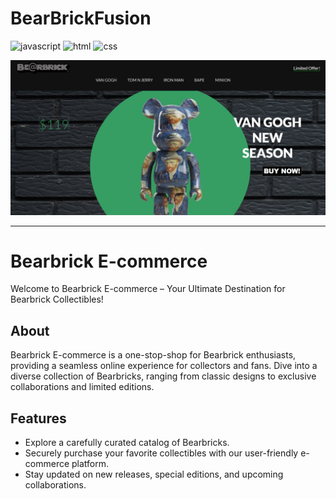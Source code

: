 # BearBrickFusion

![javascript](http://img.shields.io/badge/-Javascript-fcd400?style=flat-square&logo=javascript&logoColor=black)
![html](http://img.shields.io/badge/-Html-e24c27?style=flat-square&logo=html5&logoColor=white)
![css](http://img.shields.io/badge/CSS-2a65f1?style=flat-square&logo=css3&logoColor=white)

![cover](./cover.jpg)

---

# Bearbrick E-commerce

Welcome to Bearbrick E-commerce – Your Ultimate Destination for Bearbrick Collectibles!

## About

Bearbrick E-commerce is a one-stop-shop for Bearbrick enthusiasts, providing a seamless online experience for collectors and fans. Dive into a diverse collection of Bearbricks, ranging from classic designs to exclusive collaborations and limited editions.

## Features

- Explore a carefully curated catalog of Bearbricks.
- Securely purchase your favorite collectibles with our user-friendly e-commerce platform.
- Stay updated on new releases, special editions, and upcoming collaborations.
